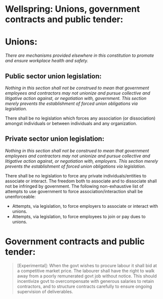 # Wellspring: Unions, government contracts and public tender:

# Unions:

*There are mechanisms provided elsewhere in this constitution to promote and ensure workplace health and safety.*

## Public sector union legislation:

*Nothing in this section shall not be construed to mean that government employees and contractors may not unionize and pursue collective and litigative action against, or negotiation with, government. This section merely prevents the establishment of forced union obligations via legislation.*

There shall be no legislation which forces any association (or dissociation) amongst individuals or between individuals and any organization.

## Private sector union legislation:

*Nothing in this section shall not be construed to mean that government employees and contractors may not unionize and pursue collective and litigative action against, or negotiation with, employers. This section merely prevents the establishment of forced union obligations via legislation.*

There shall be no legislation to force any private individuals/entities to associate or interact. The freedom both to associate and to dissociate shall not be infringed by government. The following non-exhaustive list of attempts to use government to force association/interaction shall be unenforceable:

- Attempts, via legislation, to force employers to associate or interact with unions.
- Attempts, via legislation, to force employees to join or pay dues to unions.

# Government contracts and public tender:

> [Experimental]: When the govt wishes to procure labour it shall bid at a competitive market price. The labourer shall have the right to walk away from a poorly remunerated govt job without notice. This should incentivize govt to overcompensate with generous salaries to retain contractors, and to structure contracts carefully to ensure ongoing supervision of deliverables.
